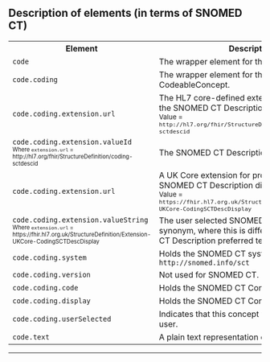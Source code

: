 ## Description of elements (in terms of SNOMED CT)

<table class="assets">
<tr>
<th width="45%">Element</th>
<th width="55%">Description</th>
</tr>
<tr>
<td><code>code</code></td>
<td>The wrapper element for the CodeableConcept.</td>
</tr>

<tr>
<td><code>code.coding</code></td>
<td>The wrapper element for the coded part of the CodeableConcept.</td>
</tr>

<tr>
<td><code>code.coding.extension.url</code></td>
<td>The HL7 core-defined extension for providing the SNOMED CT Description ID for the display.<br/><small>Value = <code>http://hl7.org/fhir/StructureDefinition/coding-sctdescid</code></small></td>
</tr>

<tr>
<td><code>code.coding.extension.valueId</code><br/><small><small>Where <code>extension.url</code> = http://hl7.org/fhir/StructureDefinition/coding-sctdescid</small></small></td>
<td>The SNOMED CT Description Id for the display.</td>
</tr>

<tr>
<td><code>code.coding.extension.url</code></td>
<td>A UK Core extension for providing a specific SNOMED CT Description display.<br/><small>Value = <code>https://fhir.hl7.org.uk/StructureDefinition/Extension-UKCore-CodingSCTDescDisplay</code></small></td>
</tr>

<tr>
<td><code>code.coding.extension.valueString</code><br/><small><small>Where <code>extension.url</code> = https://fhir.hl7.org.uk/StructureDefinition/Extension-UKCore-CodingSCTDescDisplay</small></small></td>
<td>The user selected SNOMED CT Description synonym, where this is different to the SNOMED CT Description preferred term.</td>
</tr>

<tr>
<td><code>code.coding.system</code></td>
<td>Holds the SNOMED CT system identifier <code>http://snomed.info/sct</code> </td>
</tr>

<tr>
<td><code>code.coding.version</code></td>
<td>Not used for SNOMED CT. </td>
</tr>

<tr>
<td><code>code.coding.code</code></td>
<td>Holds the SNOMED CT Concept identifier.</td>
</tr>

<tr>
<td><code>code.coding.display</code></td>
<td>Holds the SNOMED CT Concept preferred term.</td>
</tr>

<tr>
<td><code>code.coding.userSelected</code></td>
<td>Indicates that this concept was chosen by the user.</td>
</tr>

<tr>
<td><code>code.text</code></td>
<td>A plain text representation of the concept.</td>
</tr>
</table>


---